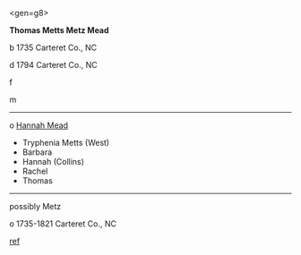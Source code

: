 <gen=g8>

<b>Thomas Metts Metz Mead</b>

b 1735 Carteret Co., NC

d 1794 Carteret Co., NC

f 

m 

<hr>

o [Hannah Mead](../g8/hannah_mead.md)

- Tryphenia Metts (West)
- Barbara
- Hannah (Collins)
- Rachel
- Thomas

<hr>

possibly Metz

o 1735-1821 Carteret Co., NC

[ref](https://www.geni.com/people/Thomas-Mead/6000000009484192947)



